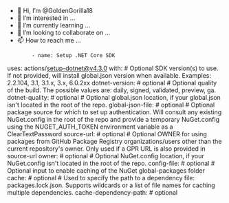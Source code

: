 - 👋 Hi, I’m @GoldenGorilla18
- 👀 I’m interested in ...
- 🌱 I’m currently learning ...
- 💞️ I’m looking to collaborate on ...
- 📫 How to reach me ...

<!---
GoldenGorilla18/GoldenGorilla18 is a ✨ special ✨ repository because its `README.md` (this file) appears on your GitHub profile.
You can click the Preview link to take a look at your changes.
--->
            - name: Setup .NET Core SDK
  uses: actions/setup-dotnet@v4.3.0
  with:
    # Optional SDK version(s) to use. If not provided, will install global.json version when available. Examples: 2.2.104, 3.1, 3.1.x, 3.x, 6.0.2xx
    dotnet-version: # optional
    # Optional quality of the build. The possible values are: daily, signed, validated, preview, ga.
    dotnet-quality: # optional
    # Optional global.json location, if your global.json isn't located in the root of the repo.
    global-json-file: # optional
    # Optional package source for which to set up authentication. Will consult any existing NuGet.config in the root of the repo and provide a temporary NuGet.config using the NUGET_AUTH_TOKEN environment variable as a ClearTextPassword
    source-url: # optional
    # Optional OWNER for using packages from GitHub Package Registry organizations/users other than the current repository's owner. Only used if a GPR URL is also provided in source-url
    owner: # optional
    # Optional NuGet.config location, if your NuGet.config isn't located in the root of the repo.
    config-file: # optional
    # Optional input to enable caching of the NuGet global-packages folder
    cache: # optional
    # Used to specify the path to a dependency file: packages.lock.json. Supports wildcards or a list of file names for caching multiple dependencies.
    cache-dependency-path: # optional
          